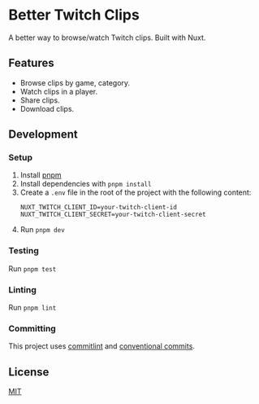 # Better Twitch Clips

A better way to browse/watch Twitch clips. Built with Nuxt.

## Features

- Browse clips by game, category.
- Watch clips in a player.
- Share clips.
- Download clips.

## Development

### Setup

1. Install [pnpm](https://pnpm.io/)
2. Install dependencies with `pnpm install`
3. Create a `.env` file in the root of the project with the following content:
   ```
   NUXT_TWITCH_CLIENT_ID=your-twitch-client-id
   NUXT_TWITCH_CLIENT_SECRET=your-twitch-client-secret
   ```
4. Run `pnpm dev`

### Testing

Run `pnpm test`

### Linting

Run `pnpm lint`

### Committing

This project uses [commitlint](https://commitlint.js.org/) and [conventional commits](https://www.conventionalcommits.org/en/v1.0.0/).

## License

[MIT](LICENSE)
